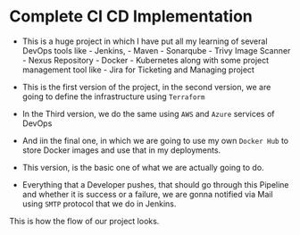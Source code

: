 # Complete CI CD Implementation

- This is a huge project in which I have put all my learning of several DevOps tools like - Jenkins, - Maven - Sonarqube - Trivy Image Scanner - Nexus Repository - Docker - Kubernetes
  along with some project management tool like - Jira for Ticketing and Managing project

- This is the first version of the project, in the second version, we are going to define the infrastructure using `Terraform`

- In the Third version, we do the same using `AWS` and `Azure` services of DevOps

- And iin the final one, in which we are going to use my own `Docker Hub` to store Docker images and use that in my deployments.

- This version, is the basic one of what we are actually going to do.

- Everything that a Developer pushes, that should go through this Pipeline and whether it is success or a failure, we are gonna notified via Mail using `SMTP` protocol that we do in Jenkins.

This is how the flow of our project looks.
